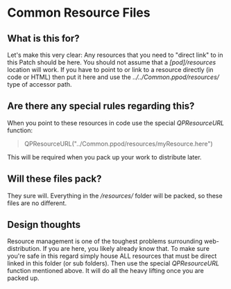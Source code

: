 Common Resource Files
=====

## What is this for?
Let's make this very clear: Any resources that you need to "direct link"
to in this Patch should be here. You should not assume that a _[pod]/resources_
location will work. If you have to point to or link to a resource directly
(in code or HTML) then put it here and use the _../../Common.ppod/resources/_
type of accessor path.

## Are there any special rules regarding this?
When you point to these resources in code use the special *QPResourceURL* function:
 > QPResourceURL("../Common.ppod/resources/myResource.here")

This will be required when you pack up your work to distribute later.

## Will these files pack?
They sure will. Everything in the _/resources/_ folder will be packed, so
these files are no different.

## Design thoughts
Resource management is one of the toughest problems surrounding web-distribution.
If you are here, you likely already know that. To make sure you're safe in this regard
simply house ALL resources that must be direct linked in this folder (or sub folders).
Then use the special *QPResourceURL* function mentioned above. It will do all the
heavy lifting once you are packed up.